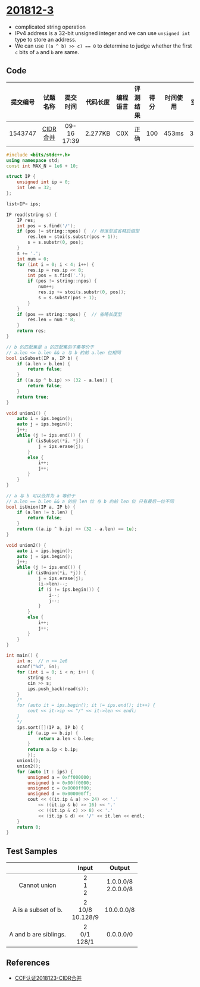 # [201812-3](http://118.190.20.162/view.page?gpid=T82)

- complicated string operation 
- IPv4 address is a 32-bit unsigned integer and we can use `unsigned int` type to store an address. 
- We can use `((a ^ b) >> c) == 0` to determine to judge whether the first `c` bits of `a` and `b` are same. 

## Code

| 提交编号 |                       试题名称                       |  提交时间   | 代码长度 | 编程语言 | 评测结果 | 得分 | 时间使用 | 空间使用 |
| :------: | :--------------------------------------------------: | :---------: | :------: | :------: | :------: | :--: | :------: | :------: |
| 1543747  | [CIDR合并](http://118.190.20.162/view.page?gpid=T82) | 09-16 17:39 | 2.277KB  |   C0X    |   正确   | 100  |  453ms   | 3.914MB  |

```c++
#include <bits/stdc++.h>
using namespace std;
const int MAX_N = 1e6 + 10;

struct IP {
	unsigned int ip = 0;
	int len = 32;
};

list<IP> ips;

IP read(string s) {
	IP res;
	int pos = s.find('/');
	if (pos != string::npos) {	// 标准型或省略后缀型
		res.len = stoi(s.substr(pos + 1));
		s = s.substr(0, pos);
	}
	s += '.';
	int num = 0;
	for (int i = 0; i < 4; i++) {
		res.ip = res.ip << 8;
		int pos = s.find('.');
		if (pos != string::npos) {
			num++;
			res.ip += stoi(s.substr(0, pos));
			s = s.substr(pos + 1);
		}
	}
	if (pos == string::npos) {	// 省略长度型
		res.len = num * 8;
	}
	return res;
}

// b 的匹配集是 a 的匹配集的子集等价于
// a.len <= b.len && a 与 b 的前 a.len 位相同
bool isSubset(IP a, IP b) {
	if (a.len > b.len) {
		return false;
	}
	if ((a.ip ^ b.ip) >> (32 - a.len)) {
		return false;
	}
	return true;
}

void union1() {
	auto i = ips.begin();
	auto j = ips.begin();
	j++;
	while (j != ips.end()) {
		if (isSubset(*i, *j)) {
			j = ips.erase(j);
		}
		else {
			i++;
			j++;
		}
	}
}

// a 与 b 可以合并为 a 等价于
// a.len == b.len && a 的前 len 位 与 b 的前 len 位 只有最后一位不同
bool isUnion(IP a, IP b) {
	if (a.len != b.len) {
		return false;
	}
	return ((a.ip ^ b.ip) >> (32 - a.len) == 1u);
}

void union2() {
	auto i = ips.begin();
	auto j = ips.begin();
	j++;
	while (j != ips.end()) {
		if (isUnion(*i, *j)) {
			j = ips.erase(j);
			(i->len)--;
			if (i != ips.begin()) {
				i--;
				j--;
			}
		}
		else {
			i++;
			j++;
		}
	}
}

int main() {
	int n;	// n <= 1e6
	scanf("%d", &n);
	for (int i = 0; i < n; i++) {
		string s;
		cin >> s;
		ips.push_back(read(s));
	}
	/*
	for (auto it = ips.begin(); it != ips.end(); it++) {
		cout << it->ip << "/" << it->len << endl;
	}
	*/
	ips.sort([](IP a, IP b) {
		if (a.ip == b.ip) {
			return a.len < b.len;
		}
		return a.ip < b.ip;
		});
	union1();
	union2();
	for (auto it : ips) {
		unsigned a = 0xff000000;
		unsigned b = 0x00ff0000;
		unsigned c = 0x0000ff00;
		unsigned d = 0x000000ff;
		cout << ((it.ip & a) >> 24) << '.' 
			<< ((it.ip & b) >> 16) << '.' 
			<< ((it.ip & c) >> 8) << '.' 
			<< (it.ip & d) << '/' << it.len << endl;
	}
	return 0;
}

```

## Test Samples

|                       |          Input          |         Output          |
| :-------------------: | :---------------------: | :---------------------: |
|     Cannot union      |      2<br/>1<br/>2      | 1.0.0.0/8<br/>2.0.0.0/8 |
|  A is a subset of b.  | 2<br/>10/8<br/>10.128/9 |       10.0.0.0/8        |
| A and b are siblings. |   2<br/>0/1<br/>128/1   |        0.0.0.0/0        |

## References

- [CCF认证2018123-CIDR合并](https://blog.csdn.net/Zee_Chao/article/details/87800466)

